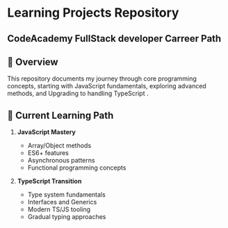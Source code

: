 # Learning Projects Repository 
## CodeAcademy FullStack developer Carreer Path

## 📁 Overview
This repository documents my journey through core programming concepts, starting with JavaScript fundamentals, exploring advanced methods, and Upgrading to handling TypeScript .

## 🌟 Current Learning Path
1. **JavaScript Mastery**
   - Array/Object methods
   - ES6+ features
   - Asynchronous patterns
   - Functional programming concepts
   
2. **TypeScript Transition**
   - Type system fundamentals
   - Interfaces and Generics
   - Modern TS/JS tooling
   - Gradual typing approaches
